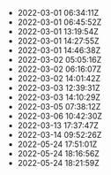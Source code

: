* 2022-03-01 06:34:11Z [](../1)
* 2022-03-01 06:45:52Z [](../2)
* 2022-03-01 13:19:54Z [](../3)
* 2022-03-01 14:27:55Z [](../4)
* 2022-03-01 14:46:38Z [](../5)
* 2022-03-02 05:05:16Z [](../6)
* 2022-03-02 06:16:07Z [](../7)
* 2022-03-02 14:01:42Z [](../8)
* 2022-03-03 12:39:31Z [](../9)
* 2022-03-03 14:10:29Z [](../10)
* 2022-03-05 07:38:12Z [](../11)
* 2022-03-06 10:42:30Z [](../12)
* 2022-03-13 17:37:47Z [](../13)
* 2022-03-14 09:52:26Z [](../14)
* 2022-05-24 17:51:01Z [](../15)
* 2022-05-24 18:16:56Z [](../16)
* 2022-05-24 18:21:59Z [](../17)
